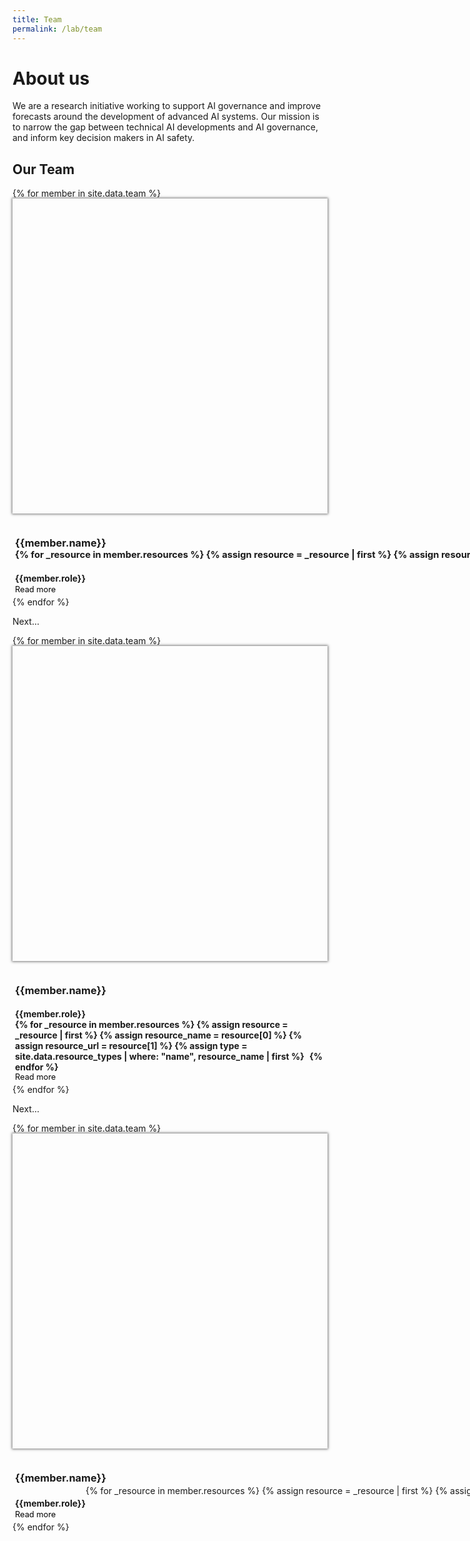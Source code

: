 ```yaml
---
title: Team
permalink: /lab/team
---
```


<head>
  <style>
    .team-grid {
      grid-gap: 2rem !important;
      grid-template-columns: repeat(auto-fill, 210px);
    }

    .member {
      max-width: 250px;
      width: 100%;
    }

    @media (max-width: 800px) {
      //.team-grid { grid-template-columns: repeat(2, 1fr); }
    }

    @media (max-width: 550px) {
      .team-grid {
        //grid-template-columns: repeat(1, 1fr);
        justify-items: center;
      }

      .member {
        max-width: 300px;
        width: 100%;
      }
    }

		.mug {
      padding-top: 100%;
      margin-bottom: 10px;
      box-shadow: 0 0 4px 1px rgb(0 0 0 / 55%);
      background-size: cover;
      background-position: center;
    }

    .member a {
      color: black;
      text-decoration: none;
    }

    .member-info {
      padding: 4px;
    }

    .member-name, .member-role {
      margin-bottom: 2px;
    }


    .member-description {
      margin-top: 15px;
      display: none;
    }

    /* Helps directing the attention when jumping to the miniprofile of a member */
    body:not(.clicked) :target {
      box-shadow: 0 0 18px 3px rgb(203 104 253 / 74%);
    }
  </style>

  <script>
    // TODO Implement this properly
    document.body.addEventListener("touchstart", e => document.body.classList.add("clicked"));
    document.body.addEventListener("click", e => document.body.classList.add("clicked"));
  </script>
</head>

# About us
We are a research initiative working to support AI governance and improve forecasts around the development of advanced AI systems. Our mission is to narrow the gap between technical AI developments and AI governance, and inform key decision makers in AI safety.

## Our Team

<div class="collection-grid team-grid">
  {% for member in site.data.team %}
  <div class="member" id="{{member.id}}">
    <div class="mug" style="background-image: url('{{member.id | prepend: '/assets/images/team/' | append: '.jpg' | relative_url }}')"></div>
    <div class="member-info">
      <h3 class="member-name">{{member.name}}
      <span class="member-resources" style="white-space: nowrap; font-size: 0.9em">
        {% for _resource in member.resources %}
          {% assign resource = _resource | first %}
          {% assign resource_name = resource[0] %}
          {% assign resource_url = resource[1] %}
          {% assign type = site.data.resource_types | where: "name", resource_name | first %}
          <a class="article-resource" href="{{resource_url}}" style="margin-left: 5px;"><i class="bi bi-{{type.icon}}"></i></a>
        {% endfor %}
      </span>
      </h3>
      <h4 class="member-role">{{member.role}}
      </h4>
      <p class="member-description">{{member.description}}</p>
      <a style="font-size: 0.8rem; cursor: pointer; margin-top: 1em;">Read more</a>
    </div>
  </div>
  {% endfor %}
</div>

Next...

<div class="collection-grid team-grid">
  {% for member in site.data.team %}
  <div class="member" id="{{member.id}}">
    <div class="mug" style="background-image: url('{{member.id | prepend: '/assets/images/team/' | append: '.jpg' | relative_url }}')"></div>
    <div class="member-info">
      <h3 class="member-name">{{member.name}}
      </h3>
      <h4 class="member-role">{{member.role}}
      <span class="member-resources" style="float: right">
        {% for _resource in member.resources %}
          {% assign resource = _resource | first %}
          {% assign resource_name = resource[0] %}
          {% assign resource_url = resource[1] %}
          {% assign type = site.data.resource_types | where: "name", resource_name | first %}
          <a class="article-resource" href="{{resource_url}}" style="margin-left: 5px; font-size: 15px;"><i class="bi bi-{{type.icon}}"></i></a>
        {% endfor %}
      </span>
      </h4>
      <p class="member-description">{{member.description}}</p>
      <a style="font-size: 0.8rem; cursor: pointer; margin-top: 1.5em;">Read more</a>
    </div>
  </div>
  {% endfor %}
</div>

Next...

<div class="collection-grid team-grid">
  {% for member in site.data.team %}
  <div class="member" id="{{member.id}}">
    <div class="mug" style="background-image: url('{{member.id | prepend: '/assets/images/team/' | append: '.jpg' | relative_url }}')"></div>
    <div class="member-info">
      <h3 class="member-name">{{member.name}}
      </h3>
      <div style="display: flex">
        <h4 class="member-role">{{member.role}}</h4>
        <span class="member-resources" style="float: right; white-space: nowrap">
          {% for _resource in member.resources %}
            {% assign resource = _resource | first %}
            {% assign resource_name = resource[0] %}
            {% assign resource_url = resource[1] %}
            {% assign type = site.data.resource_types | where: "name", resource_name | first %}
            <a class="article-resource" href="{{resource_url}}" style="margin-left: 5px; font-size: 15px;"><i class="bi bi-{{type.icon}}"></i></a>
          {% endfor %}
        </span>
      </div>
      <p class="member-description">{{member.description}}</p>
      <a style="font-size: 0.8rem; cursor: pointer; margin-top: 1.5em;">Read more</a>
    </div>
  </div>
  {% endfor %}
</div>

